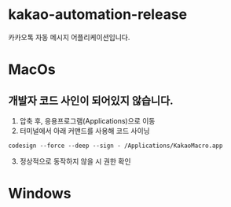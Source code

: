# kakao-automation-release
카카오톡 자동 메시지 어플리케이션입니다.

# MacOs 
## 개발자 코드 사인이 되어있지 않습니다. 
1. 압축 후, 응용프로그램(Applications)으로 이동
2. 터미널에서 아래 커맨드를 사용해 코드 사이닝
```
codesign --force --deep --sign - /Applications/KakaoMacro.app
```
3. 정상적으로 동작하지 않을 시 권한 확인

# Windows
